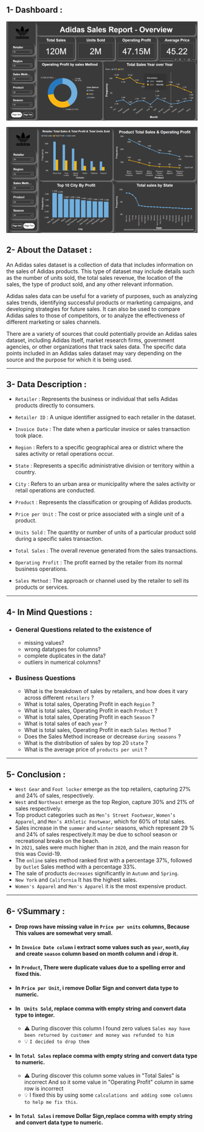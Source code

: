 ## 1- Dashboard :
</p>
  <p float="left">
  <img src='DashBoard\screen one.png'/>
  </p>
  <img src='DashBoard\screen two.png'/>
</p>

## 2- About the Dataset :
An Adidas sales dataset is a collection of data that includes information on the sales of Adidas products. This type of dataset may include details such as the number of units sold, the total sales revenue, the location of the sales, the type of product sold, and any other relevant information.

Adidas sales data can be useful for a variety of purposes, such as analyzing sales trends, identifying successful products or marketing campaigns, and developing strategies for future sales. It can also be used to compare Adidas sales to those of competitors, or to analyze the effectiveness of different marketing or sales channels.

There are a variety of sources that could potentially provide an Adidas sales dataset, including Adidas itself, market research firms, government agencies, or other organizations that track sales data. The specific data points included in an Adidas sales dataset may vary depending on the source and the purpose for which it is being used.

____________________________________________________________________________
## 3- Data Description :

- `Retailer` : Represents the business or individual that sells Adidas products directly to consumers.

- `Retailer ID` : A unique identifier assigned to each retailer in the dataset.

- `Invoice Date` : The date when a particular invoice or sales transaction took place.

- `Region` : Refers to a specific geographical area or district where the sales activity or retail operations occur.

- `State` : Represents a specific administrative division or territory within a country.

- `City` : Refers to an urban area or municipality where the sales activity or retail operations are conducted.

- `Product` : Represents the classification or grouping of Adidas products.

- `Price per Unit` : The cost or price associated with a single unit of a product.

- `Units Sold` : The quantity or number of units of a particular product sold during a specific sales transaction.

- `Total Sales` : The overall revenue generated from the sales transactions.

- `Operating Profit` : The profit earned by the retailer from its normal business operations.

- `Sales Method` : The approach or channel used by the retailer to sell its products or services.

_________________________________________________________________________________
## 4- In Mind Questions :

- ### General Questions related to the existence of
  - missing values?
  - wrong datatypes for columns?
  - complete duplicates in the data?
  - outliers in numerical columns?
 
- ### Business Questions
  -  What is the breakdown of sales by retailers, and how does it vary across different `retailers` ?
  -  What is total sales, Operating Profit in each `Region` ?
  -  What is total sales, Operating Profit in each `Product` ?
  -  What is total sales, Operating Profit in each `Season` ?
  -  What is total sales of each `year` ?
  -  What is total sales, Operating Profit in each `Sales Method` ?
  -  Does the Sales Method increase or decrease `during seasons` ?
  -  What is the distribution of sales by top 20 `state` ?
  -  What is the average price of `products per unit` ?

______________________________________________________________________________________
## 5- Conclusion :
  - `West Gear` and `Foot locker` emerge as the top retailers, capturing 27% and 24% of sales, respectively.
  - `West` and `Northeast` emerge as the top Region, capture 30% and 21% of sales respectively.
  - Top product categories such as `Men’s Street Footwear`, `Women’s Apparel`, and `Men’s Athletic Footwear`, which for 60% of total sales.
  - Sales increase in the `summer` and `winter` seasons, which represent 29 % and 24% of sales respectively.It may be due to school season or recreational breaks on the beach.
  - In `2021`, sales were much higher than in `2020`, and the main reason for this was Covid-19.
  - The `online` sales method ranked first with a percentage 37%, followed by `Outlet` Sales method with a percentage 33%.
  - The sale of products `decreases` significantly in `Autumn` and `Spring`.
  - `New York` and `California` It has the highest sales.
  - `Women's Apparel` and `Men's Apparel` it is the most expensive product.
______________________________________________________________________________________
## 6- 💡Summary :
  - #### Drop rows have missing value in `Price per units` columns, Because This values are somewhat very small.
  - #### In `Invoice Date column` i extract some values such as `year`, `month`,`day` and create `season` column based on month column and i drop it.
  - #### In `Product`, There were duplicate values due to a spelling error and fixed this.
  - #### In `Price per Unit`, i remove Dollar Sign and convert data type to numeric.
  - #### In ` Units Sold`, replace comma with empty string and  convert data type to integer.
      - ⚠️ During discover this column I found zero values `Sales may have been returned by customer and money was refunded to him `
      - 💡 `I decided to drop them`
      
  - #### In `Total Sales` replace comma with empty string and convert data type to numeric.
      - ⚠️ During discover this column some values in "Total Sales" is incorrect  And so it some value in "Operating Profit" column in same row is incorrect
      - 💡 I fixed this by using some `calculations and adding some columns to help me fix this`.
  - #### In `Total Sales` i remove Dollar Sign,replace comma with empty string and convert data type to numeric.
